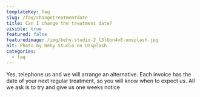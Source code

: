 ```yaml
---
templateKey: faq
slug: /faq/changetreatmentdate
title: Can I change the treatment date?
visible: true
featured: false
featuredimage: /img/behy-studio-2_l3lUpn4vE-unsplash.jpg
alt: Photo by Behy Studio on Unsplash
categories:
  - faq
---
```


Yes, telephone us and we will arrange an alternative.    Each invoice has the date of your next regular treatment, so you will know when to expect us.  All we ask is to try and give us one weeks notice